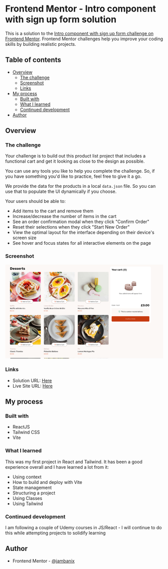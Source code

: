 # Frontend Mentor - Intro component with sign up form solution

This is a solution to the [Intro component with sign up form challenge on Frontend Mentor](https://www.frontendmentor.io/challenges/intro-component-with-signup-form-5cf91bd49edda32581d28fd1). Frontend Mentor challenges help you improve your coding skills by building realistic projects.

## Table of contents

- [Overview](#overview)
  - [The challenge](#the-challenge)
  - [Screenshot](#screenshot)
  - [Links](#links)
- [My process](#my-process)
  - [Built with](#built-with)
  - [What I learned](#what-i-learned)
  - [Continued development](#continued-development)
- [Author](#author)


## Overview

### The challenge

Your challenge is to build out this product list project that includes a functional cart and get it looking as close to the design as possible.

You can use any tools you like to help you complete the challenge. So, if you have something you'd like to practice, feel free to give it a go.

We provide the data for the products in a local `data.json` file. So you can use that to populate the UI dynamically if you choose.

Your users should be able to: 

- Add items to the cart and remove them
- Increase/decrease the number of items in the cart
- See an order confirmation modal when they click "Confirm Order"
- Reset their selections when they click "Start New Order"
- View the optimal layout for the interface depending on their device's screen size
- See hover and focus states for all interactive elements on the page

### Screenshot

![](./preview.png)

### Links

- Solution URL: [Here](https://github.com/jambanix/frontendmentor_product_list_with_cart_react)
- Live Site URL: [Here](https://jambanix.github.io/frontendmentor_product_list_with_cart_react/)

## My process

### Built with

- ReactJS
- Tailwind CSS
- Vite

### What I learned

This was my first project in React and Tailwind. It has been a good experience overall and I have learned a lot from it:

- Using context
- How to build and deploy with Vite
- State management
- Structuring a project
- Using Classes
- Using Tailwind


### Continued development

I am following a couple of Udemy courses in JS/React - I will continue to do this while attempting projects to solidify learning

## Author

- Frontend Mentor - [@jambanix](https://www.frontendmentor.io/profile/jambanix)
